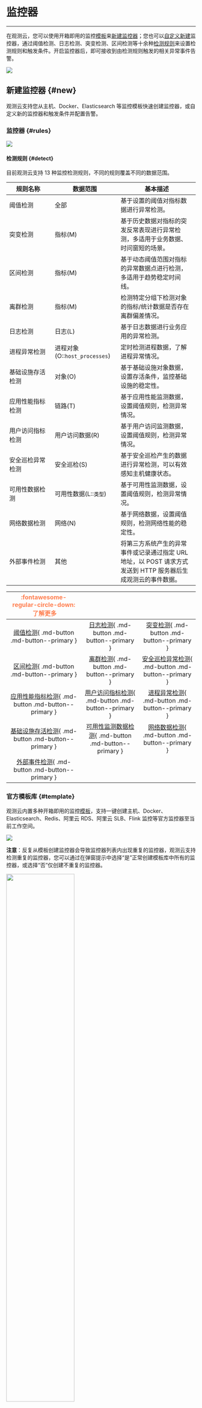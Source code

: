 # 监控器
---


在观测云，您可以使用开箱即用的监控[模板](../monitor/template.md)来[新建监控器](#template)；您也可以[自定义新建](#rules)监控器，通过阈值检测、日志检测、突变检测、区间检测等十余种[检测规则](#detect)来设置检测规则和触发条件。开启监控器后，即可接收到由检测规则触发的相关异常事件告警。


![](../img/page-0822.png)

## 新建监控器 {#new}

观测云支持您从主机、Docker、Elasticsearch 等监控模板快速创建监控器，或自定义新的监控器和触发条件并配置告警。

### 监控器 {#rules}

![](../img/monitor1.png)

#### 检测规则 {#detect}

目前观测云支持 13 种监控检测规则，不同的规则覆盖不同的数据范围。

| <div style="width: 100px">规则名称</div> | 数据范围 | 基本描述 |
| --- | --- | --- |
| 阈值检测 | 全部 | 基于设置的阈值对指标数据进行异常检测。 |
| 突变检测 | 指标(M) | 基于历史数据对指标的突发反常表现进行异常检测，多适用于业务数据、时问窗短的场景。 |
| 区间检测 | 指标(M) | 基于动态阈值范围对指标的异常数据点进行检测，多适用于趋势稳定时间线。 |
| 离群检测 | 指标(M) | 检测特定分组下检测对象的指标/统计数据是否存在离群偏差情况。 |
| 日志检测 | 日志(L) | 基于日志数据进行业务应用的异常检测。 |
| 进程异常检测 | 进程对象(O::`host_processes`) | 定时检测进程数据，了解进程异常情况。 |
| 基础设施存活检测 | 对象(O) | 基于基础设施对象数据，设置存活条件，监控基础设施的稳定性。 |
| 应用性能指标检测 | 链路(T) | 基于应用性能监测数据，设置阈值规则，检测异常情况。 |
| 用户访问指标检测 | 用户访问数据(R) | 基于用户访问监测数据，设置阈值规则，检测异常情况。 |
| 安全巡检异常检测 | 安全巡检(S) | 基于安全巡检产生的数据进行异常检测，可以有效感知主机健康状态。 |
| 可用性数据检测 | 可用性数据(L::`类型`) | 基于可用性监测数据，设置阈值规则，检测异常情况。 |
| 网络数据检测 | 网络(N) | 基于网络数据，设置阈值规则，检测网络性能的稳定性。 |
| 外部事件检测 | 其他 | 将第三方系统产生的异常事件或记录通过指定 URL 地址，以 POST 请求方式发送到 HTTP 服务器后生成观测云的事件数据。 |


|                   <font color=coral size=3>:fontawesome-regular-circle-down: &nbsp;**了解更多**</font>                         |                                                              |                                                              |
| :----------------------------------------------------------: | :----------------------------------------------------------: | :----------------------------------------------------------: |
| [阈值检测](threshold-detection.md){ .md-button .md-button--primary } | [日志检测](log-detection.md){ .md-button .md-button--primary } | [突变检测](mutation-detection.md){ .md-button .md-button--primary } |
| [区间检测](interval-detection.md){ .md-button .md-button--primary } | [离群检测](outlier-detection.md){ .md-button .md-button--primary } | [安全巡检异常检测](security_checker.md){ .md-button .md-button--primary } |
| [应用性能指标检测](application-performance-detection.md){ .md-button .md-button--primary } | [用户访问指标检测](real-user-detection.md){ .md-button .md-button--primary } | [进程异常检测](processes-detection.md){ .md-button .md-button--primary } |
| [基础设施存活检测](infrastructure-detection.md){ .md-button .md-button--primary } | [可用性监测数据检测](usability-detection.md){ .md-button .md-button--primary } | [网络数据检测](network-detection.md){ .md-button .md-button--primary } |
| [外部事件检测](/monitor/third-party-event-detection.md){ .md-button .md-button--primary } |   |

### 官方模板库 {#template}

观测云内置多种开箱即用的监控[模板](../monitor/template.md)，支持一键创建主机、Docker、Elasticsearch、Redis、阿里云 RDS、阿里云 SLB、Flink 监控等官方监控器至当前工作空间。

![](../img/monitoring-0725.png)

**注意**：反复从模板创建监控器会导致监控器列表内出现重复的监控器，观测云支持检测重复的监控器，您可以通过在弹窗提示中选择“是”正常创建模板库中所有的监控器，或选择“否”仅创建不重复的监控器。

<img src="../img/image_8.png" width="60%" >


### 自定义模板库

您可以将已创建好的监控器保存为模版，便于您之后快速添加或删除监控器配置条件。

<div class="grid cards" markdown>

- [<font color="coral"> :fontawesome-solid-arrow-up-right-from-square: &nbsp; 创建自定义模板库</font>](../monitor/custom-template.md)

<br/>

</div>


## 监控器列表 {#list}

在监控器列表，您可以查看当前工作空间内的所有监控器及其名称、告警策略、创建人等信息。


### 操作列 {#options}

![](../img/monitor-1.gif)

1. 启动/禁用：观测云支持启用/禁用已有的监控器。新建的监控器将默认启动。<br>**注意：**禁用的监控器将不再生效；被禁用的监控器可重新开启。 

2. 克隆：点击即可直接克隆复制选定的监控器。 

3. 编辑：观测云支持通过点击监控器名称或**编辑**对已有的监控器进行重新编辑。 

4. 查看相关事件：由同一监控器触发的告警事件统一存储在对应**监控器**下，通过**查看相关事件**，可直接跳转由该规则触发的全部未恢复事件来进行[事件管理](../../events/index.md)。

5. 查看相关视图：每一个监控器都支持关联一个仪表板，编辑监控器，即可通过**关联仪表板**功能关联对应所需的仪表板。 

6. 手动触发测试：观测云支持手动触发监控器检测。若当前检测规则触发，您可以在事件查看器查看相关详情。

- **注意：**在测试监控器时，只要手工触发，一定会产生事件记录并发送告警通知；手动测试时，静默规则依旧生效。 

7. 删除：观测云支持对已有的监控器进行**删除**。

- **注意：**一旦删除监控器，将无法恢复监控器数据，事件数据仍做保留。 

8. 批量操作：您可以针对特定监控器进行批量操作，包括批量启用、禁用、删除和导出。



### 搜索查询

在左侧的**快捷筛选**，您可以基于告警策略、状态、标签和监控器类型快速定位至需要查看的目标监控器。

您还可以基于监控器名称、告警策略名称直接在搜索框进行搜索。


### 导入

在监控器中支持通过导入 :material-tray-arrow-down: 监控器配置 JSON 文件的方式创建监控器。导入的 JSON 文件将直接导入为监控器，并默认分组。

**注意**：导入的 JSON 文件需要是来自观测云的配置 JSON 文件。

### 标签显示 {#tags}

观测云支持为监控器添加标签。您可以选中已有标签，也可以直接手动输入，回车后创建新标签。监控器检测触发的事件同样会附带上这些标签。

<img src="../img/tag-02.png" width="60%" >

已添加的标签保存后可直接在列表内显示。您可以根据左侧**快捷筛选 > 标签**快速查找对应标签下所包含的监控器。

![](../img/tag-0822.png)

**标签逻辑补充**：

:material-numeric-1-circle-outline: 标签值格式不限，可以是 `value` 的格式，例如 `aaa`，或是`key:value`，例如 `test:123`；  

:material-numeric-2-circle-outline: 若您自定义的标签 key 与其他事件属性重复，则做丢弃操作（tags 除外）。例如：当设置监控器 by `host`，最终生成的事件属性有 `host:guance_01`。若您为监控器添加了标签 `host:000`，则丢弃自定义标签 `host:000`，不写入到事件属性中。


### SLO 联动

被添加至 SLO 作为 SLI 的监控器将以特殊标识展示：

![](../img/slo-0822.png)

Hover 可查看关联的 SLO 列表，点击 :fontawesome-solid-arrow-up-right-from-square: 即可打开对应的的 SLO 详情页。


### 告警策略

告警策略功能支持您在设定监控器时，自定义创建有意义的监测器组合，您可以通过**告警策略**筛选出对应监控器，方便告警策略管理各项监控器。

**注意**：

- 为监控器配置告警策略时，为保证检测时间范围内的数据不会因为网络、落库等延迟影响，监控器的异常事件检测配置了 2 分钟的等待处理时间；  
- 每个监控器创建时必须选择一个告警策略，默认选中**默认**；
- 当某个告警策略被删除时，删除告警策略下的监控器将自动归类到**默认**下。

<!--
### 新建告警策略

在观测云工作空间**监控 > 告警策略管理**，点击**新建告警策略**即可添加新的告警策略。可以为[告警策略](../alert-setting.md)配置告警对象和告警沉默。

<img src="../img/monitor2.png" width="60%" >

### 配置监视器告警策略

创建告警策略以后，可以为监视器选择告警策略。在观测云工作空间**监控 > 监控器**，点击**新建监控器**，即可在创建监控器时选择告警策略。
-->

> 更多详情，可参考[如何创建和管理告警策略](../alert-setting.md)。

## 恢复监控器 {#recover}

观测云支持查看已有监控器的状态、最后更新时间、创建时间以及创建人，支持通过恢复监控器来查看监控器的历史配置，帮助您快速和团队其他成员沟通协作来更新监控器。

*<u>操作示例：</u>*

在**监控 > 监控器**，选择编辑已有的监控器，在监控器配置页面，点击右上角的 :fontawesome-brands-creative-commons-nd: 按钮，即可查看监控器的状态、最后更新时间、创建时间以及创建人。

![](../img/8.monitor_recover_1.png)

点击上图中**更新时间**右侧的 :material-text-search: 查看按钮，即可打开新的浏览器窗口查看上一版本的监控器配置；

![](../img/8.monitor_recover_1.1.png)

点击上一版本监控器右上角的**恢复此版本**，在弹出的对话框中，确认恢复，即可恢复到上一版本的监控器配置进行编辑和保存。

<img src="../img/8.monitor_recover_1.2.png" width="60%" >